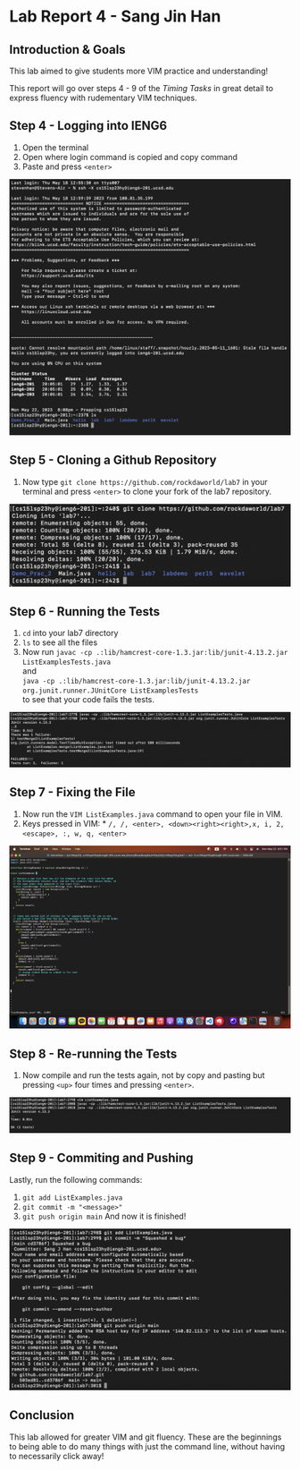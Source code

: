 # Lab Report 4 - Sang Jin Han

## Introduction & Goals 

This lab aimed to give students more VIM practice and understanding!
<br>


This report will go over steps 4 - 9 of the *Timing Tasks* in great detail to express fluency with rudementary VIM techniques. 

## Step 4 - Logging into IENG6

1. Open the terminal
2. Open where login command is copied and copy command
3. Paste and press `<enter>`

![IENG6](step4.png)

## Step 5 - Cloning a Github Repository

1. Now type `git clone https://github.com/rockdaworld/lab7` in your terminal and press `<enter>` to clone your fork of the lab7 repository.

![Cloning](step5.png)

## Step 6 - Running the Tests

1. `cd` into your lab7 directory
2. `ls` to see all the files
3. Now run `javac -cp .:lib/hamcrest-core-1.3.jar:lib/junit-4.13.2.jar ListExamplesTests.java` <br>and<br> `java -cp .:lib/hamcrest-core-1.3.jar:lib/junit-4.13.2.jar org.junit.runner.JUnitCore ListExamplesTests`<br> to see that your code fails the tests.

![Tests](step61.png)

## Step 7 - Fixing the File
1. Now run the `VIM ListExamples.java` command to open your file in VIM.
2. Keys pressed in VIM: * `/, /, <enter>, <down><right><right>,x, i, 2, <escape>, :, w, q, <enter>`

![VIM](step7.png)

## Step 8 - Re-running the Tests

1. Now compile and run the tests again, not by copy and pasting but pressing `<up>` four times and pressing `<enter>`.

![ReTests](step8.png)

## Step 9 - Commiting and Pushing

Lastly, run the following commands:
1. `git add ListExamples.java`
2. `git commit -m "<message>"`
3. `git push origin main`
And now it is finished! 

![Pushing](step9.png)

## Conclusion

This lab allowed for greater VIM and git fluency. These are the beginnings to being able to do many things with just the command line, without having to necessarily click away!